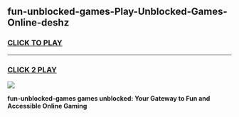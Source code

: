 
## fun-unblocked-games-Play-Unblocked-Games-Online-deshz
<h3>
<a href="https://premium76.site?title=fun-unblocked-games&ref=25A">CLICK TO PLAY</a></h3>
<hr>

<h3>
<a href="https://premium76.site?title=fun-unblocked-games&ref=25A">CLICK 2 PLAY</a>
  
</h3>

<a href="https://premium76.site?title=fun-unblocked-games&ref=25A"><img src="https://clearcache.store/games.png"></a>


**fun-unblocked-games games unblocked: Your Gateway to Fun and Accessible Online Gaming**
